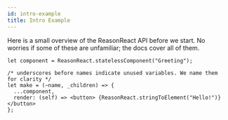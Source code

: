 ```yaml
---
id: intro-example
title: Intro Example
---
```


Here is a small overview of the ReasonReact API before we start. No worries if some of these are unfamiliar; the docs cover all of them.

```reason
let component = ReasonReact.statelessComponent("Greeting");

/* underscores before names indicate unused variables. We name them for clarity */
let make = (~name, _children) => {
  ...component,
  render: (self) => <button> {ReasonReact.stringToElement("Hello!")} </button>
};
```
